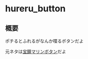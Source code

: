 # hureru_button
## 概要
ポチるとふれるがなんか喋るボタンだよ



元ネタは[宝鐘マリンボタン](https://hapo31.github.io/marine_button/)だよ

